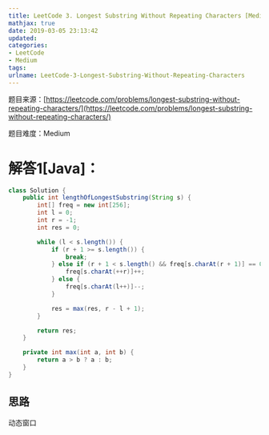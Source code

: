```yaml
---
title: LeetCode 3. Longest Substring Without Repeating Characters [Medium]
mathjax: true
date: 2019-03-05 23:13:42
updated:
categories:
- LeetCode
- Medium
tags:
urlname: LeetCode-3-Longest-Substring-Without-Repeating-Characters
---
```




<!-- more -->

题目来源：[https://leetcode.com/problems/longest-substring-without-repeating-characters/](https://leetcode.com/problems/longest-substring-without-repeating-characters/)

题目难度：Medium



# 解答1[Java]：

```java
class Solution {
    public int lengthOfLongestSubstring(String s) {
        int[] freq = new int[256];
        int l = 0;
        int r = -1;
        int res = 0;

        while (l < s.length()) {
            if (r + 1 >= s.length()) {
                break;
            } else if (r + 1 < s.length() && freq[s.charAt(r + 1)] == 0) {
                freq[s.charAt(++r)]++;
            } else {
                freq[s.charAt(l++)]--;
            }

            res = max(res, r - l + 1);
        }

        return res;
    }

    private int max(int a, int b) {
        return a > b ? a : b;
    }
}
```

## 思路

动态窗口

